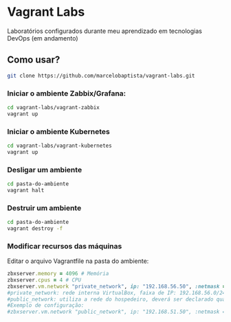 # Vagrant Labs

Laboratórios configurados durante meu aprendizado em tecnologias DevOps (em andamento)

## Como usar?
```sh 
git clone https://github.com/marcelobaptista/vagrant-labs.git
```
### Iniciar o ambiente Zabbix/Grafana:
```sh 
cd vagrant-labs/vagrant-zabbix
vagrant up
```
### Iniciar o ambiente  Kubernetes
```sh 
cd vagrant-labs/vagrant-kubernetes
vagrant up
```
### Desligar um ambiente
```sh 
cd pasta-do-ambiente
vagrant halt
```
### Destruir um ambiente
```sh 
cd pasta-do-ambiente
vagrant destroy -f
```
### Modificar recursos das máquinas
Editar o arquivo Vagrantfile na pasta do ambiente:
```ruby 
zbxserver.memory = 4096 # Memória
zbxserver.cpus = 4 # CPU
zbxserver.vm.network "private_network", ip: "192.168.56.50", :netmask => "255.255.255.0"
#private_network: rede interna VirtualBox, faixa de IP: 192.168.56.0/24 (4 primeiros são reservados)
#public_network: utiliza a rede do hospedeiro, deverá ser declarado qual a interface irá fazer bridge. 
#Exemplo de configuração: 
#zbxserver.vm.network "public_network", ip: "192.168.51.50", :netmask => "255.255.255.0", bridge: "ensp50"
```



